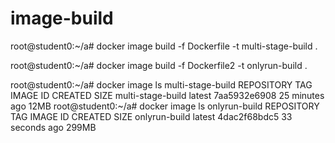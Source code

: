 # image-build

root@student0:~/a# docker image build -f Dockerfile -t multi-stage-build .

root@student0:~/a# docker image build -f Dockerfile2 -t onlyrun-build .


root@student0:~/a# docker image ls multi-stage-build
REPOSITORY          TAG                 IMAGE ID            CREATED             SIZE
multi-stage-build   latest              7aa5932e6908        25 minutes ago      12MB
root@student0:~/a# docker image ls onlyrun-build
REPOSITORY          TAG                 IMAGE ID            CREATED             SIZE
onlyrun-build       latest              4dac2f68bdc5        33 seconds ago      299MB
